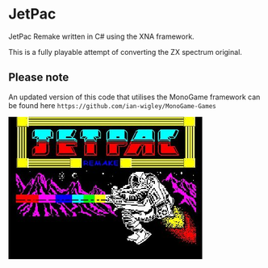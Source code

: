 # **JetPac**

JetPac Remake written in C# using the XNA framework.

This is a fully playable attempt of converting the ZX spectrum original.

## **Please note** 
An updated version of this code that utilises the MonoGame framework can be found here `https://github.com/ian-wigley/MonoGame-Games`

![](XNA_Jetpac/XNA_Jetpac_Remake.jpg)
